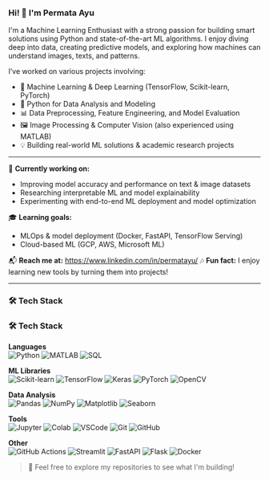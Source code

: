 
### Hi! 👋 I'm Permata Ayu 

I'm a Machine Learning Enthusiast with a strong passion for building smart solutions using Python and state-of-the-art ML algorithms. I enjoy diving deep into data, creating predictive models, and exploring how machines can understand images, texts, and patterns.

I’ve worked on various projects involving:

- 🧠 Machine Learning & Deep Learning (TensorFlow, Scikit-learn, PyTorch)
- 🐍 Python for Data Analysis and Modeling
- 📊 Data Preprocessing, Feature Engineering, and Model Evaluation
- 🖼️ Image Processing & Computer Vision (also experienced using MATLAB)
- 💡 Building real-world ML solutions & academic research projects

---

💼 **Currently working on:**
- Improving model accuracy and performance on text & image datasets
- Researching interpretable ML and model explainability
- Experimenting with end-to-end ML deployment and model optimization

🎓 **Learning goals:**
- MLOps & model deployment (Docker, FastAPI, TensorFlow Serving)
- Cloud-based ML (GCP, AWS, Microsoft ML)

📬 **Reach me at:** https://www.linkedin.com/in/permatayu/ 
🎶 **Fun fact:** I enjoy learning new tools by turning them into projects!

---

### 🛠 Tech Stack
### 🛠 Tech Stack

**Languages**  
![Python](https://img.shields.io/badge/Python-3670A0?style=for-the-badge&logo=python&logoColor=ffdd54)
![MATLAB](https://img.shields.io/badge/MATLAB-orange?style=for-the-badge&logo=mathworks)
![SQL](https://img.shields.io/badge/SQL-4479A1?style=for-the-badge&logo=postgresql&logoColor=white)

**ML Libraries**  
![Scikit-learn](https://img.shields.io/badge/scikit--learn-F7931E?style=for-the-badge&logo=scikit-learn&logoColor=white)
![TensorFlow](https://img.shields.io/badge/TensorFlow-FF6F00?style=for-the-badge&logo=tensorflow&logoColor=white)
![Keras](https://img.shields.io/badge/Keras-D00000?style=for-the-badge&logo=keras&logoColor=white)
![PyTorch](https://img.shields.io/badge/PyTorch-EE4C2C?style=for-the-badge&logo=pytorch&logoColor=white)
![OpenCV](https://img.shields.io/badge/OpenCV-5C3EE8?style=for-the-badge&logo=opencv&logoColor=white)

**Data Analysis**  
![Pandas](https://img.shields.io/badge/Pandas-150458?style=for-the-badge&logo=pandas&logoColor=white)
![NumPy](https://img.shields.io/badge/NumPy-013243?style=for-the-badge&logo=numpy&logoColor=white)
![Matplotlib](https://img.shields.io/badge/Matplotlib-000000?style=for-the-badge&logo=matplotlib)
![Seaborn](https://img.shields.io/badge/Seaborn-5385d4?style=for-the-badge&logo=python&logoColor=white)

**Tools**  
![Jupyter](https://img.shields.io/badge/Jupyter-F37626?style=for-the-badge&logo=jupyter&logoColor=white)
![Colab](https://img.shields.io/badge/Colab-F9AB00?style=for-the-badge&logo=googlecolab&logoColor=white)
![VSCode](https://img.shields.io/badge/VSCode-007ACC?style=for-the-badge&logo=visual-studio-code&logoColor=white)
![Git](https://img.shields.io/badge/Git-F05032?style=for-the-badge&logo=git&logoColor=white)
![GitHub](https://img.shields.io/badge/GitHub-181717?style=for-the-badge&logo=github&logoColor=white)

**Other**  
![GitHub Actions](https://img.shields.io/badge/GitHub%20Actions-2088FF?style=for-the-badge&logo=githubactions&logoColor=white)
![Streamlit](https://img.shields.io/badge/Streamlit-FF4B4B?style=for-the-badge&logo=streamlit&logoColor=white)
![FastAPI](https://img.shields.io/badge/FastAPI-009688?style=for-the-badge&logo=fastapi&logoColor=white)
![Flask](https://img.shields.io/badge/Flask-000000?style=for-the-badge&logo=flask&logoColor=white)
![Docker](https://img.shields.io/badge/Docker-2496ED?style=for-the-badge&logo=docker&logoColor=white)

> 📁 Feel free to explore my repositories to see what I'm building!
